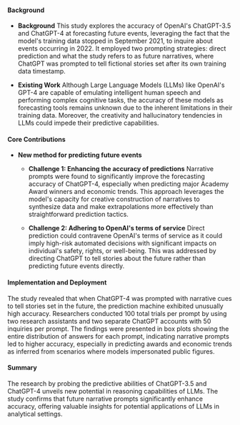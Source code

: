 #### Background
- **Background**
This study explores the accuracy of OpenAI's ChatGPT-3.5 and ChatGPT-4 at forecasting future events, leveraging the fact that the model's training data stopped in September 2021, to inquire about events occurring in 2022. It employed two prompting strategies: direct prediction and what the study refers to as future narratives, where ChatGPT was prompted to tell fictional stories set after its own training data timestamp.

- **Existing Work**
Although Large Language Models (LLMs) like OpenAI's GPT-4 are capable of emulating intelligent human speech and performing complex cognitive tasks, the accuracy of these models as forecasting tools remains unknown due to the inherent limitations in their training data. Moreover, the creativity and hallucinatory tendencies in LLMs could impede their predictive capabilities.

#### Core Contributions
  - **New method for predicting future events**
    - **Challenge 1: Enhancing the accuracy of predictions**
      Narrative prompts were found to significantly improve the forecasting accuracy of ChatGPT-4, especially when predicting major Academy Award winners and economic trends. This approach leverages the model's capacity for creative construction of narratives to synthesize data and make extrapolations more effectively than straightforward prediction tactics.

    - **Challenge 2: Adhering to OpenAI's terms of service**
      Direct prediction could contravene OpenAI's terms of service as it could imply high-risk automated decisions with significant impacts on individual's safety, rights, or well-being. This was addressed by directing ChatGPT to tell stories about the future rather than predicting future events directly.

#### Implementation and Deployment
The study revealed that when ChatGPT-4 was prompted with narrative cues to tell stories set in the future, the prediction machine exhibited unusually high accuracy. Researchers conducted 100 total trials per prompt by using two research assistants and two separate ChatGPT accounts with 50 inquiries per prompt. The findings were presented in box plots showing the entire distribution of answers for each prompt, indicating narrative prompts led to higher accuracy, especially in predicting awards and economic trends as inferred from scenarios where models impersonated public figures.

#### Summary
The research by probing the predictive abilities of ChatGPT-3.5 and ChatGPT-4 unveils new potential in reasoning capabilities of LLMs. The study confirms that future narrative prompts significantly enhance accuracy, offering valuable insights for potential applications of LLMs in analytical settings.